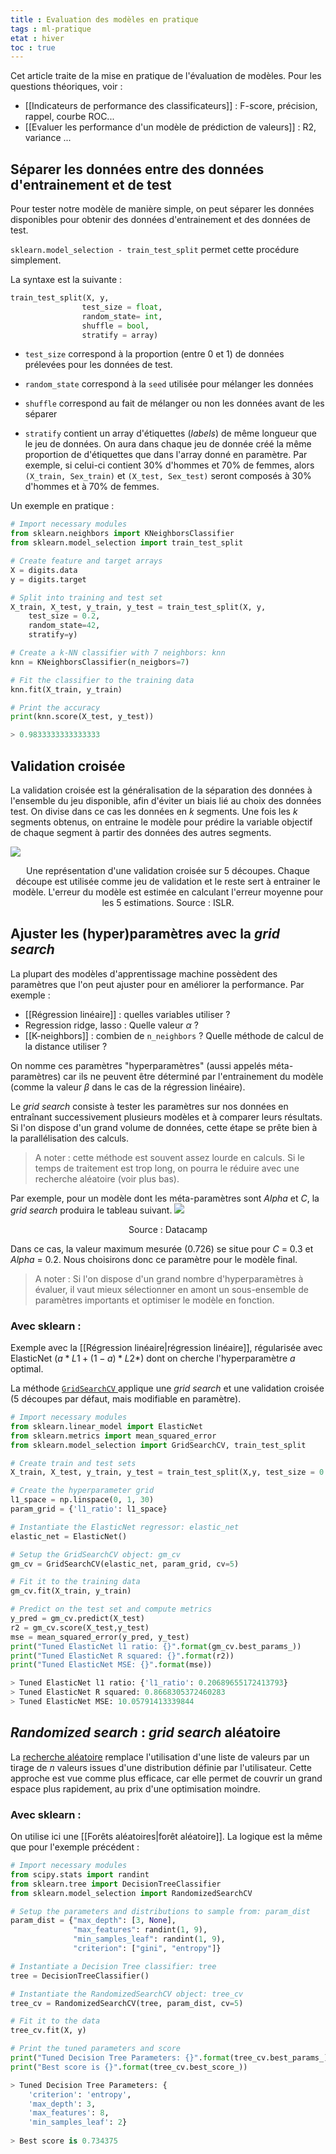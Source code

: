 ```yaml
---
title : Evaluation des modèles en pratique
tags : ml-pratique
etat : hiver
toc : true
---
```


Cet article traite de la mise en pratique de l'évaluation de modèles. Pour les questions théoriques, voir :

- [[Indicateurs de performance des classificateurs]] : F-score, précision, rappel, courbe ROC...
- [[Evaluer les performance d'un modèle de prédiction de valeurs]] : R2, variance ...

## Séparer les données entre des données d'entrainement et de test

Pour tester notre modèle de manière simple, on peut séparer les données disponibles pour obtenir des données d'entrainement et des données de test.

`sklearn.model_selection - train_test_split` permet cette procédure simplement.

La syntaxe est la suivante :

```python
train_test_split(X, y, 
				test_size = float, 
				random_state= int, 
				shuffle = bool, 
				stratify = array)
````

- `test_size` correspond à la proportion (entre 0 et 1) de données prélevées pour les données de test.

- `random_state` correspond à la `seed` utilisée pour mélanger les données

- `shuffle` correspond au fait de mélanger ou non les données avant de les séparer

- `stratify` contient un array d'étiquettes (*labels*) de même longueur que le jeu de données. On aura dans chaque jeu de donnée créé la même proportion de d'étiquettes que dans l'array donné en paramètre. Par exemple, si celui-ci contient 30% d'hommes et 70% de femmes, alors `(X_train, Sex_train)` et `(X_test, Sex_test)` seront composés à 30% d'hommes et à 70% de femmes.  

Un exemple en pratique :

```python
# Import necessary modules
from sklearn.neighbors import KNeighborsClassifier
from sklearn.model_selection import train_test_split

# Create feature and target arrays
X = digits.data
y = digits.target

# Split into training and test set
X_train, X_test, y_train, y_test = train_test_split(X, y, 
	test_size = 0.2, 
	random_state=42, 
	stratify=y)

# Create a k-NN classifier with 7 neighbors: knn
knn = KNeighborsClassifier(n_neigbors=7)

# Fit the classifier to the training data
knn.fit(X_train, y_train)

# Print the accuracy
print(knn.score(X_test, y_test))

> 0.9833333333333333
````


## Validation croisée

La validation croisée est la généralisation de la séparation des données à l'ensemble du jeu disponible, afin d'éviter un biais lié au choix des données test. On divise dans ce cas les données en $k$ segments. Une fois les $k$ segments obtenus, on entraine le modèle pour prédire la variable objectif de chaque segment à partir des données des autres segments.

![](/assets/img/kfoldcv.png#center)

<div align="center">
	<p>
  Une représentation d'une validation croisée sur 5 découpes. Chaque découpe est utilisée comme jeu de validation et le reste sert à entrainer le modèle. L'erreur du modèle est estimée en calculant l'erreur moyenne pour les 5 estimations. Source : ISLR.
	</p>
</div>

## Ajuster les (hyper)paramètres avec la *grid search*

La plupart des modèles d'apprentissage machine possèdent des paramètres que l'on peut ajuster pour en améliorer la performance. Par exemple :

- [[Régression linéaire]] : quelles variables utiliser ?
- Regression ridge, lasso : Quelle valeur $\alpha$ ?
- [[K-neighbors]] : combien de `n_neighbors` ? Quelle méthode de calcul de la distance utiliser ?

On nomme ces paramètres "hyperparamètres" (aussi appelés méta-paramètres) car ils ne peuvent être déterminé par l'entrainement du modèle (comme la valeur $\beta$ dans le cas de la régression linéaire).

Le *grid search* consiste à tester les paramètres sur nos données en entraînant successivement plusieurs modèles et à comparer leurs résultats. Si l'on dispose d'un grand volume de données, cette étape se prête bien à la parallélisation des calculs.

> A noter : cette méthode est souvent assez lourde en calculs. Si le temps de traitement est trop long, on pourra le réduire avec une recherche aléatoire (voir plus bas).

Par exemple, pour un modèle dont les méta-paramètres sont *Alpha* et *C*, la *grid search* produira le tableau suivant.
![](/assets/img/grid_search_table.png#center)

<div align="center">
	<p>
  Source : Datacamp
	</p>
</div>

Dans ce cas, la valeur maximum mesurée (0.726) se situe pour *C* = 0.3 et *Alpha* = 0.2. Nous choisirons donc ce paramètre pour le modèle final.

> A noter : Si l'on dispose d'un grand nombre d'hyperparamètres à évaluer, il vaut mieux sélectionner en amont un sous-ensemble de paramètres importants et optimiser le modèle en fonction.

### Avec sklearn :

Exemple avec la [[Régression linéaire\|régression linéaire]], régularisée avec ElasticNet ($a*L1 + (1-a)*L2*$) dont on cherche l'hyperparamètre $a$ optimal.

La méthode [`GridSearchCV` ](https://scikit-learn.org/stable/modules/generated/sklearn.model_selection.GridSearchCV.html?highlight=grid%20search%20cv#sklearn.model_selection.GridSearchCV) applique une *grid search* et une validation croisée (5 découpes par défaut, mais modifiable en paramètre).

```python
# Import necessary modules
from sklearn.linear_model import ElasticNet
from sklearn.metrics import mean_squared_error
from sklearn.model_selection import GridSearchCV, train_test_split

# Create train and test sets
X_train, X_test, y_train, y_test = train_test_split(X,y, test_size = 0.4, random_state=42)

# Create the hyperparameter grid
l1_space = np.linspace(0, 1, 30)
param_grid = {'l1_ratio': l1_space}

# Instantiate the ElasticNet regressor: elastic_net
elastic_net = ElasticNet()

# Setup the GridSearchCV object: gm_cv
gm_cv = GridSearchCV(elastic_net, param_grid, cv=5)

# Fit it to the training data
gm_cv.fit(X_train, y_train)

# Predict on the test set and compute metrics
y_pred = gm_cv.predict(X_test)
r2 = gm_cv.score(X_test,y_test)
mse = mean_squared_error(y_pred, y_test)
print("Tuned ElasticNet l1 ratio: {}".format(gm_cv.best_params_))
print("Tuned ElasticNet R squared: {}".format(r2))
print("Tuned ElasticNet MSE: {}".format(mse))

> Tuned ElasticNet l1 ratio: {'l1_ratio': 0.20689655172413793}
> Tuned ElasticNet R squared: 0.8668305372460283
> Tuned ElasticNet MSE: 10.05791413339844
````

## *Randomized search* : *grid search* aléatoire

La [recherche aléatoire](https://jamesrledoux.com/code/randomized_parameter_search) remplace l'utilisation d'une liste de valeurs par un tirage de $n$ valeurs issues d'une distribution définie par l'utilisateur. Cette approche est vue comme plus efficace, car elle permet de couvrir un grand espace plus rapidement, au prix d'une optimisation moindre.

### Avec sklearn :
On utilise ici une [[Forêts aléatoires\|forêt aléatoire]]. La logique est la même que pour l'exemple précédent :

```python
# Import necessary modules
from scipy.stats import randint
from sklearn.tree import DecisionTreeClassifier
from sklearn.model_selection import RandomizedSearchCV

# Setup the parameters and distributions to sample from: param_dist
param_dist = {"max_depth": [3, None],
              "max_features": randint(1, 9),
              "min_samples_leaf": randint(1, 9),
              "criterion": ["gini", "entropy"]}

# Instantiate a Decision Tree classifier: tree
tree = DecisionTreeClassifier()

# Instantiate the RandomizedSearchCV object: tree_cv
tree_cv = RandomizedSearchCV(tree, param_dist, cv=5)

# Fit it to the data
tree_cv.fit(X, y)

# Print the tuned parameters and score
print("Tuned Decision Tree Parameters: {}".format(tree_cv.best_params_))
print("Best score is {}".format(tree_cv.best_score_))

> Tuned Decision Tree Parameters: {
	'criterion': 'entropy', 
	'max_depth': 3, 
	'max_features': 8, 
	'min_samples_leaf': 2} 
	
> Best score is 0.734375
````

